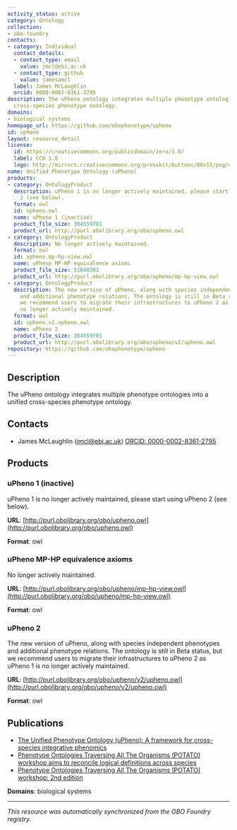 ```yaml
---
activity_status: active
category: Ontology
collection:
- obo-foundry
contacts:
- category: Individual
  contact_details:
  - contact_type: email
    value: jmcl@ebi.ac.uk
  - contact_type: github
    value: jamesamcl
  label: James McLaughlin
  orcid: 0000-0002-8361-2795
description: The uPheno ontology integrates multiple phenotype ontologies into a unified
  cross-species phenotype ontology.
domains:
- biological systems
homepage_url: https://github.com/obophenotype/upheno
id: upheno
layout: resource_detail
license:
  id: https://creativecommons.org/publicdomain/zero/1.0/
  label: CC0 1.0
  logo: http://mirrors.creativecommons.org/presskit/buttons/80x15/png/cc-zero.png
name: Unified Phenotype Ontology (uPheno)
products:
- category: OntologyProduct
  description: uPheno 1 is no longer actively maintained, please start using uPheno
    2 (see below).
  format: owl
  id: upheno.owl
  name: uPheno 1 (inactive)
  product_file_size: 304559701
  product_url: http://purl.obolibrary.org/obo/upheno.owl
- category: OntologyProduct
  description: No longer actively maintained.
  format: owl
  id: upheno.mp-hp-view.owl
  name: uPheno MP-HP equivalence axioms
  product_file_size: 51640383
  product_url: http://purl.obolibrary.org/obo/upheno/mp-hp-view.owl
- category: OntologyProduct
  description: The new version of uPheno, along with species independent phenotypes
    and additional phenotype relations. The ontology is still in Beta status, but
    we recommend users to migrate their infrastructures to uPheno 2 as uPheno 1 is
    no longer actively maintained.
  format: owl
  id: upheno.v2.upheno.owl
  name: uPheno 2
  product_file_size: 304559701
  product_url: http://purl.obolibrary.org/obo/upheno/v2/upheno.owl
repository: https://github.com/obophenotype/upheno
---
```

## Description

The uPheno ontology integrates multiple phenotype ontologies into a unified cross-species phenotype ontology.

## Contacts

- James McLaughlin (jmcl@ebi.ac.uk) [ORCID: 0000-0002-8361-2795](https://orcid.org/0000-0002-8361-2795)

## Products

### uPheno 1 (inactive)

uPheno 1 is no longer actively maintained, please start using uPheno 2 (see below).

**URL**: [http://purl.obolibrary.org/obo/upheno.owl](http://purl.obolibrary.org/obo/upheno.owl)

**Format**: owl

### uPheno MP-HP equivalence axioms

No longer actively maintained.

**URL**: [http://purl.obolibrary.org/obo/upheno/mp-hp-view.owl](http://purl.obolibrary.org/obo/upheno/mp-hp-view.owl)

**Format**: owl

### uPheno 2

The new version of uPheno, along with species independent phenotypes and additional phenotype relations. The ontology is still in Beta status, but we recommend users to migrate their infrastructures to uPheno 2 as uPheno 1 is no longer actively maintained.

**URL**: [http://purl.obolibrary.org/obo/upheno/v2/upheno.owl](http://purl.obolibrary.org/obo/upheno/v2/upheno.owl)

**Format**: owl

## Publications

- [The Unified Phenotype Ontology (uPheno): A framework for cross-species integrative phenomics](https://doi.org/10.1101/2024.09.18.613276)
- [Phenotype Ontologies Traversing All The Organisms (POTATO) workshop aims to reconcile logical definitions across species](https://zenodo.org/record/2382757)
- [Phenotype Ontologies Traversing All The Organisms (POTATO) workshop: 2nd edition](https://zenodo.org/record/3352149)

**Domains**: biological systems

---

*This resource was automatically synchronized from the OBO Foundry registry.*